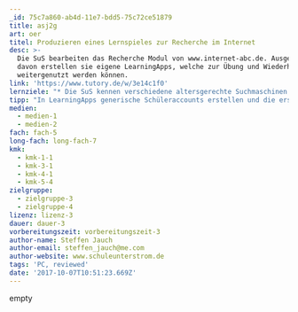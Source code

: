 ```yaml
---
_id: 75c7a860-ab4d-11e7-bdd5-75c72ce51879
title: asj2g
art: oer
titel: Produzieren eines Lernspieles zur Recherche im Internet
desc: >-
  Die SuS bearbeiten das Recherche Modul von www.internet-abc.de. Ausgehend
  davon erstellen sie eigene LearningApps, welche zur Übung und Wiederholung
  weitergenutzt werden können.
link: 'https://www.tutory.de/w/3e14c1f0'
lernziele: "* Die SuS kennen verschiedene altersgerechte Suchmaschinen.\r\n* Die SuS können Suchmaschinen bedienen und einfache Verknüpfungen (+,-) zwischen zwei Suchbegriffen erstellen."
tipp: "In LearningApps generische Schüleraccounts erstellen und die erstellten Schülerapps in den eigenen Account übernehmen. (Ähnliche App erstellen, nichts ändern, speichern)\r\n\r\nDas Lernmodul in Einzelarbeit bearbeiten lassen. Anschließend die LearningApp in Partnerarbeit erstellen lassen. Zur Partnerwahl bietet sich das Lerntempoduett an. \r\n\r\nAchtung! Das Material auf der Website www.internet-abc.de unterliegt dem deutschen Urheberrecht."
medien:
  - medien-1
  - medien-2
fach: fach-5
long-fach: long-fach-7
kmk:
  - kmk-1-1
  - kmk-3-1
  - kmk-4-1
  - kmk-5-4
zielgruppe:
  - zielgruppe-3
  - zielgruppe-4
lizenz: lizenz-3
dauer: dauer-3
vorbereitungszeit: vorbereitungszeit-3
author-name: Steffen Jauch
author-email: steffen_jauch@me.com
author-website: www.schuleunterstrom.de
tags: 'PC, reviewed'
date: '2017-10-07T10:51:23.669Z'
---
```

empty
